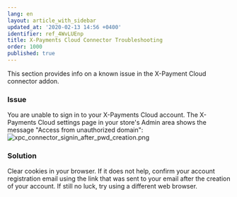 ```yaml
---
lang: en
layout: article_with_sidebar
updated_at: '2020-02-13 14:56 +0400'
identifier: ref_4WvLUEnp
title: X-Payments Cloud Connector Troubleshooting
order: 1000
published: true
---
```

This section provides info on a known issue in the X-Payment Cloud connector addon.

### Issue
You are unable to sign in to your X-Payments Cloud account. The X-Payments Cloud settings page in your store's Admin area shows the message "Access from unauthorized domain":
![xpc_connector_signin_after_pwd_creation.png]({{site.baseurl}}/attachments/ref_4WvLUEnp/xpc_connector_signin_after_pwd_creation.png)

### Solution
Clear cookies in your browser. If it does not help, confirm your account registration email using the link that was sent to your email after the creation of your account. If still no luck, try using a different web browser.
